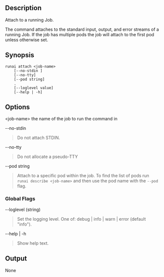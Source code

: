## Description

Attach to a running Job.

The command attaches to the standard input, output, and error streams of a running Job. If the job has multiple pods the job will attach to the first pod unless otherwise set.


## Synopsis

    runai attach <job-name>
        [--no-stdin ]
        [--no-tty]   
        [--pod string]
        .
        [--loglevel value] 
        [--help | -h]


## Options

<job-name\> the name of the job to run the command in

--no-stdin    
> Do not attach STDIN.

--no-tty       
> Do not allocate a pseudo-TTY

--pod string   
> Attach to a specific pod within the job. To find the list of pods run ``runai describe <job-name>`` and then use the pod name with the ``--pod`` flag.

### Global Flags

--loglevel (string)
> Set the logging level. One of: debug | info | warn | error (default "info").

--help | -h
>  Show help text.

## Output

None